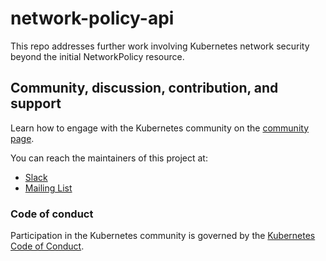 # network-policy-api

 This repo addresses further work involving Kubernetes network security beyond the initial NetworkPolicy resource.

## Community, discussion, contribution, and support

Learn how to engage with the Kubernetes community on the [community page](http://kubernetes.io/community/).

You can reach the maintainers of this project at:

- [Slack](https://kubernetes.slack.com/messages/sig-network)
- [Mailing List](https://groups.google.com/forum/#!forum/kubernetes-sig-network)

### Code of conduct

Participation in the Kubernetes community is governed by the [Kubernetes Code of Conduct](code-of-conduct.md).
